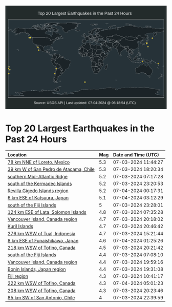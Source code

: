 ![Map](./map.png)

# Top 20 Largest Earthquakes in the Past 24 Hours

| Location | Mag | Date and Time (UTC) |
|:---|:---|:---|
| [78 km NNE of Loreto, Mexico](https://earthquake.usgs.gov/earthquakes/eventpage/us6000na0d) | 5.3 | 07-03-2024 11:44:27 |
| [39 km W of San Pedro de Atacama, Chile](https://earthquake.usgs.gov/earthquakes/eventpage/usd0011dnn) | 5.3 | 07-03-2024 18:20:34 |
| [southern Mid-Atlantic Ridge](https://earthquake.usgs.gov/earthquakes/eventpage/us6000n9zp) | 5.2 | 07-03-2024 07:17:28 |
| [south of the Kermadec Islands](https://earthquake.usgs.gov/earthquakes/eventpage/us7000mwyi) | 5.2 | 07-03-2024 23:20:53 |
| [Revilla Gigedo Islands region](https://earthquake.usgs.gov/earthquakes/eventpage/us7000mwyt) | 5.2 | 07-04-2024 00:17:31 |
| [6 km ESE of Katsuura, Japan](https://earthquake.usgs.gov/earthquakes/eventpage/us7000mwzq) | 5.1 | 07-04-2024 03:12:29 |
| [south of the Fiji Islands](https://earthquake.usgs.gov/earthquakes/eventpage/us7000mwyr) | 5 | 07-03-2024 23:28:01 |
| [124 km ESE of Lata, Solomon Islands](https://earthquake.usgs.gov/earthquakes/eventpage/us6000n9zq) | 4.8 | 07-03-2024 07:35:28 |
| [Vancouver Island, Canada region](https://earthquake.usgs.gov/earthquakes/eventpage/us6000na4t) | 4.7 | 07-03-2024 20:18:02 |
| [Kuril Islands](https://earthquake.usgs.gov/earthquakes/eventpage/us6000na5g) | 4.7 | 07-03-2024 20:46:42 |
| [276 km WSW of Tual, Indonesia](https://earthquake.usgs.gov/earthquakes/eventpage/us6000na1s) | 4.7 | 07-03-2024 15:21:44 |
| [8 km ESE of Funaishikawa, Japan](https://earthquake.usgs.gov/earthquakes/eventpage/us7000mwza) | 4.6 | 07-04-2024 01:25:26 |
| [218 km WSW of Tofino, Canada](https://earthquake.usgs.gov/earthquakes/eventpage/us6000na5b) | 4.5 | 07-03-2024 20:21:42 |
| [south of the Fiji Islands](https://earthquake.usgs.gov/earthquakes/eventpage/us6000n9zn) | 4.4 | 07-03-2024 07:08:10 |
| [Vancouver Island, Canada region](https://earthquake.usgs.gov/earthquakes/eventpage/us6000na4b) | 4.4 | 07-03-2024 19:59:16 |
| [Bonin Islands, Japan region](https://earthquake.usgs.gov/earthquakes/eventpage/us6000na49) | 4.4 | 07-03-2024 19:31:08 |
| [Fiji region](https://earthquake.usgs.gov/earthquakes/eventpage/us6000na0a) | 4.3 | 07-03-2024 10:41:17 |
| [222 km WSW of Tofino, Canada](https://earthquake.usgs.gov/earthquakes/eventpage/us7000mx00) | 4.3 | 07-04-2024 05:01:23 |
| [208 km WSW of Tofino, Canada](https://earthquake.usgs.gov/earthquakes/eventpage/us6000na4w) | 4.3 | 07-03-2024 20:23:46 |
| [85 km SW of San Antonio, Chile](https://earthquake.usgs.gov/earthquakes/eventpage/us7000mwya) | 4 | 07-03-2024 22:39:59 |
